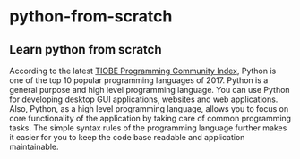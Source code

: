 # python-from-scratch

## Learn python from scratch 

According to the latest [TIOBE Programming Community Index](https://www.tiobe.com/tiobe-index/?source=post_page---------------------------), Python is one of the top 10 popular programming languages of 2017. Python is a general purpose and high level programming language. You can use Python for developing desktop GUI applications, websites and web applications. Also, Python, as a high level programming language, allows you to focus on core functionality of the application by taking care of common programming tasks. The simple syntax rules of the programming language further makes it easier for you to keep the code base readable and application maintainable.



